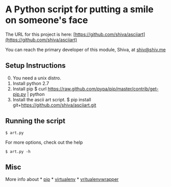 A Python script for putting a smile on someone's face
=====================================================


The URL for this project is here: 
[https://github.com/shiva/asciiart](https://github.com/shiva/asciiart)

You can reach the primary developer of this module, Shiva, at [shiv@shiv.me](mailto://shiv@shiv.me)


Setup Instructions
------------------

 0. You need a unix distro.
 1. Install python 2.7
 2. Install pip
    $ curl https://raw.github.com/pypa/pip/master/contrib/get-pip.py | python
 3. Install the ascii art script.
    $ pip install git+https://github.com/shiva/asciiart.git

Running the script
-------------------

    $ art.py

For more options, check out the help

    $ art.py -h

Misc
----

More info about 
    * [pip](http://www.pip-installer.org/en/latest/installing.html)
    * [virtualenv](http://pypi.python.org/pypi/virtualenv)
    * [vritualenvwrapper](http://www.doughellmann.com/projects/virtualenvwrapper/)

